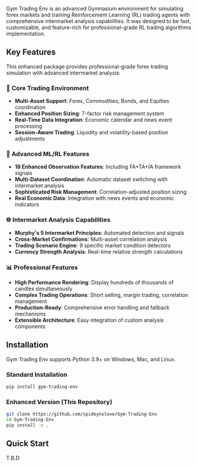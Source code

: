 Gym Trading Env is an advanced Gymnasium environment for simulating forex markets and training Reinforcement Learning (RL) trading agents with comprehensive intermarket analysis capabilities.
It was designed to be fast, customizable, and feature-rich for professional-grade RL trading algorithms implementation.


Key Features
---------------

This enhanced package provides professional-grade forex trading simulation with advanced intermarket analysis:

### 🚀 **Core Trading Environment**
* **Multi-Asset Support**: Forex, Commodities, Bonds, and Equities coordination
* **Enhanced Position Sizing**: 7-factor risk management system
* **Real-Time Data Integration**: Economic calendar and news event processing
* **Session-Aware Trading**: Liquidity and volatility-based position adjustments

### 🧠 **Advanced ML/RL Features**
* **18 Enhanced Observation Features**: Including FA+TA+IA framework signals
* **Multi-Dataset Coordination**: Automatic dataset switching with intermarket analysis
* **Sophisticated Risk Management**: Correlation-adjusted position sizing
* **Real Economic Data**: Integration with news events and economic indicators

### 🌐 **Intermarket Analysis Capabilities**
* **Murphy's 5 Intermarket Principles**: Automated detection and signals
* **Cross-Market Confirmations**: Multi-asset correlation analysis
* **Trading Scenario Engine**: 9 specific market condition detectors
* **Currency Strength Analysis**: Real-time relative strength calculations

### 📊 **Professional Features**
* **High Performance Rendering**: Display hundreds of thousands of candles simultaneously
* **Complex Trading Operations**: Short selling, margin trading, correlation management
* **Production-Ready**: Comprehensive error handling and fallback mechanisms
* **Extensible Architecture**: Easy integration of custom analysis components 

Installation
---------------

Gym Trading Env supports Python 3.9+ on Windows, Mac, and Linux. 

### Standard Installation
```bash
pip install gym-trading-env
```

### Enhanced Version (This Repository)
```bash
git clone https://github.com/spideynolove/Gym-Trading-Env
cd Gym-Trading-Env
pip install -e .
```

Quick Start
-----------
T.B.D